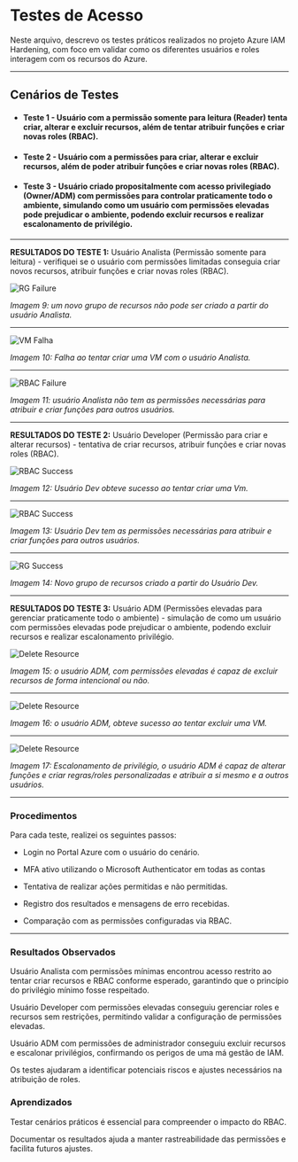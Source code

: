 # Testes de Acesso

Neste arquivo, descrevo os testes práticos realizados no projeto Azure IAM Hardening, com foco em validar como os diferentes usuários e roles interagem com os recursos do Azure.

---

## Cenários de Testes

* #### Teste 1 - Usuário com a permissão somente para leitura (Reader) tenta criar, alterar e excluir recursos, além de tentar atribuir funções e criar novas roles (RBAC).

* #### Teste 2 - Usuário com a permissões para criar, alterar e excluir recursos, além de poder atribuir funções e criar novas roles (RBAC).

* #### Teste 3 - Usuário criado propositalmente com acesso privilegiado (Owner/ADM) com permissões para controlar praticamente todo o ambiente, simulando como um usuário com permissões elevadas pode prejudicar o ambiente, podendo excluir recursos e realizar escalonamento de privilégio. 

---

**RESULTADOS DO TESTE 1:** Usuário Analista (Permissão somente para leitura) - verifiquei se o usuário com permissões limitadas conseguia criar novos recursos, atribuir funções e criar novas roles (RBAC).

![RG Failure](../images/access_test/Failure/RG_Failure.png)

*Imagem 9: um novo grupo de recursos não pode ser criado a partir do usuário Analista.*

---

![VM Falha](../images/access_test/Failure/VM_Failure.png)

*Imagem 10: Falha ao tentar criar uma VM com o usuário Analista.*

---

![RBAC Failure](../images/access_test/Failure/RBAC_Failure.png)

*Imagem 11: usuário Analista não tem as permissões necessárias para atribuir e criar funções para outros usuários.*

---

**RESULTADOS DO TESTE 2:** Usuário Developer (Permissão para criar e alterar recursos) - tentativa de criar recursos, atribuir funções e criar novas roles (RBAC).

![RBAC Success](../images/access_test/Success/Vm_Success.png)

*Imagem 12: Usuário Dev obteve sucesso ao tentar criar uma Vm.*

---

![RBAC Success](../images/access_test/Success/RBAC_Success.png)

*Imagem 13: Usuário Dev tem as permissões necessárias para atribuir e criar funções para outros usuários.*

---

![RG Success](../images/access_test/Success/RG_Success.png)

*Imagem 14: Novo grupo de recursos criado a partir do Usuário Dev.*

---

**RESULTADOS DO TESTE 3:** Usuário ADM (Permissões elevadas para gerenciar praticamente todo o ambiente) - simulação de como um usuário com permissões elevadas pode prejudicar o ambiente, podendo excluir recursos e realizar escalonamento privilégio.

![Delete Resource](../images/privilege_user/delete_resource.png)

*Imagem 15: o usuário ADM, com permissões elevadas é capaz de excluir recursos de forma intencional ou não.*

---

![Delete Resource](../images/privilege_user/delete_result.png)

*Imagem 16: o usuário ADM, obteve sucesso ao tentar excluir uma VM.*

---

![Delete Resource](../images/privilege_user/privilege_escalation.png)

*Imagem 17: Escalonamento de privilégio, o usuário ADM é capaz de alterar funções e criar regras/roles personalizadas e atribuir a si mesmo e a outros usuários.*

---


### Procedimentos

Para cada teste, realizei os seguintes passos:

- Login no Portal Azure com o usuário do cenário.

- MFA ativo utilizando o Microsoft Authenticator em todas as contas

- Tentativa de realizar ações permitidas e não permitidas.

- Registro dos resultados e mensagens de erro recebidas.

- Comparação com as permissões configuradas via RBAC.

---

### Resultados Observados

Usuário Analista com permissões mínimas encontrou acesso restrito ao tentar criar recursos e RBAC conforme esperado, garantindo que o princípio do privilégio mínimo fosse respeitado.

Usuário Developer com permissões elevadas conseguiu gerenciar roles e recursos sem restrições, permitindo validar a configuração de permissões elevadas.

Usuário ADM com permissões de administrador conseguiu excluir recursos e escalonar privilégios, confirmando os perigos de uma má gestão de IAM.

Os testes ajudaram a identificar potenciais riscos e ajustes necessários na atribuição de roles.

### Aprendizados

Testar cenários práticos é essencial para compreender o impacto do RBAC.

Documentar os resultados ajuda a manter rastreabilidade das permissões e facilita futuros ajustes.